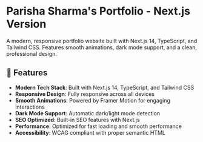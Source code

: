 # Parisha Sharma's Portfolio - Next.js Version

A modern, responsive portfolio website built with Next.js 14, TypeScript, and Tailwind CSS. Features smooth animations, dark mode support, and a clean, professional design.

## 🚀 Features

- **Modern Tech Stack**: Built with Next.js 14, TypeScript, and Tailwind CSS
- **Responsive Design**: Fully responsive across all devices
- **Smooth Animations**: Powered by Framer Motion for engaging interactions
- **Dark Mode Support**: Automatic dark/light mode detection
- **SEO Optimized**: Built-in SEO features with Next.js
- **Performance**: Optimized for fast loading and smooth performance
- **Accessibility**: WCAG compliant with proper semantic HTML
